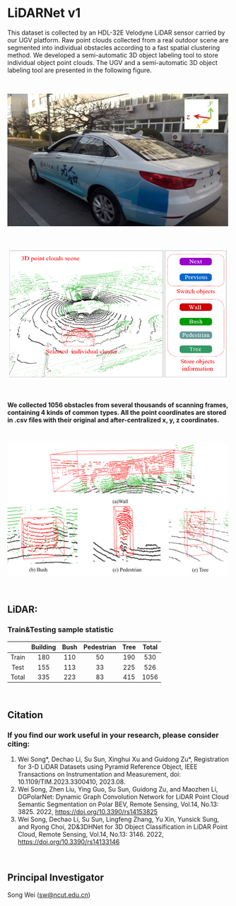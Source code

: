 # LiDARNet v1

This dataset is collected by an HDL-32E Velodyne LiDAR sensor carried by our UGV platform. Raw point clouds collected from a real outdoor scene are segmented into individual obstacles according to a fast spatial clustering method. We developed a semi-automatic 3D object labeling tool to store individual object point clouds. The UGV and a semi-automatic 3D object labeling tool are presented in the following figure. 

&nbsp;
<p float="left">
    <img width="500" height="300" src="images/Car.jpg"/>

</p>
&nbsp;
<p float="left">
    <img width="500" height="300" src="images/Tool1.png"/>
</p>
&nbsp;

**We collected 1056 obstacles from several thousands of scanning frames, containing 4 kinds of common types. All the point coordinates are stored in .csv files with their original and after-centralized x, y, z coordinates.**

&nbsp;
<p float="left">
    <img width="500" height="300" src="images/Tool2.png"/>
</p>

&nbsp;

## LiDAR:
### Train&Testing sample statistic

|       | Building | Bush | Pedestrian | Tree | Total |
| :---: | :---:    |:---: |      :---: |:---: | :---: |
| Train | 180 | 110 | 50 | 190 | 530 |
| Test  | 155 | 113 | 33 | 225 | 526 |
| Total | 335 | 223 | 83 | 415 | 1056 |

&nbsp;
## Citation
### If you find our work useful in your research, please consider citing:

1.	Wei Song*, Dechao Li, Su Sun, Xinghui Xu and Guidong Zu*, Registration for 3-D LiDAR Datasets using Pyramid Reference Object, IEEE Transactions on Instrumentation and Measurement, doi: 10.1109/TIM.2023.3300410, 2023.08.
2.	Wei Song, Zhen Liu, Ying Guo, Su Sun, Guidong Zu, and Maozhen Li, DGPolarNet: Dynamic Graph Convolution Network for LiDAR Point Cloud Semantic Segmentation on Polar BEV, Remote Sensing, Vol.14, No.13: 3825. 2022, https://doi.org/10.3390/rs14153825
3.	Wei Song, Dechao Li, Su Sun, Lingfeng Zhang, Yu Xin, Yunsick Sung, and Ryong Choi, 2D&3DHNet for 3D Object Classification in LiDAR Point Cloud, Remote Sensing, Vol.14, No.13: 3146. 2022, https://doi.org/10.3390/rs14133146

&nbsp;
## Principal Investigator
Song Wei (sw@ncut.edu.cn)

&nbsp;

